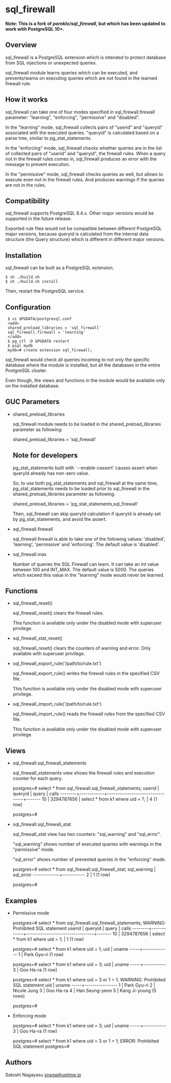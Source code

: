 
sql_firewall
============

**Note: This is a fork of _poreklo/sql_firewall_, but which has been updated to work with PostgreSQL 10+.**

Overview
--------

sql_firewall is a PostgreSQL extension which is intended to protect
database from SQL injections or unexpected queries.

sql_firewall module learns queries which can be executed, and
prevents/warns on executing queries which are not found in the learned
firewall rule.

How it works
------------

sql_firewall can take one of four modes specified in
sql_firewall.firewall parameter: "learning", "enforcing",
"permissive" and "disabled".

In the "learning" mode, sql_firewall collects pairs of "userid" and
"queryid" associated with the executed queries. "queryid" is
calculated based on a parse tree, similar to pg_stat_statements.

In the "enforcing" mode, sql_firewall checks whether queries are in
the list of collected pairs of "userid" and "queryid", the firewall
rules. When a query not in the firewall rules comes in, sql_firewall
produces an error with the message to prevent execution.

In the "permissive" mode, sql_firewall checks queries as well, but
allows to execute even not in the firewall rules. And produces
warnings if the queries are not in the rules.

 
Compatibility
-------------

sql_firewall supports PostgreSQL 9.4.x. Other major versions would be
supported in the future release.

Exported rule files would not be compatible between different
PostgreSQL major versions, because queryid is calculated from the
internal data structure (the Query structure) which is different in
different major versions.


Installation
------------

sql_firewall can be built as a PostgreSQL extension.

    $ sh ./build.sh
    $ sh ./build.sh install

Then, restart the PostgreSQL service.


Configuration
-------------

     $ vi $PGDATA/postgresql.conf
     <add>
     shared_preload_libraries = 'sql_firewall'
     sql_firewall.firewall = 'learning'
     </add>
     $ pg_ctl -D $PGDATA restart
     $ psql mydb
     mydb=# create extension sql_firewall;

sql_firewall would check all queries incoming to not only the specific
database where the module is installed, but all the databases in the
entire PostgreSQL cluster.

Even though, the views and functions in the module would be available
only on the installed database.


GUC Parameters
--------------

* shared_preload_libraries

  sql_firewall module needs to be loaded in the
  shared_preload_libraries parameter as following:

     shared_preload_libraries = 'sql_firewall'

   Note for developers
   -------------------

   pg_stat_statements built with `--enable-cassert' causes assert when
   queryId already has non-zero value.

   So, to use both pg_stat_statements and sql_firewall at the same
   time, pg_stat_statements needs to be loaded prior to sql_firewall
   in the shared_preload_libraries parameter as following.

     shared_preload_libraries = 'pg_stat_statements,sql_firewall'

   Then, sql_firewall can skip queryId calculation if queryId is
   already set by pg_stat_statements, and avoid the assert.

* sql_firewall.firewall

  sql_firewall.firewall is able to take one of the following values:
  'disabled', 'learning', 'permissive' and 'enforcing'.
  The default value is 'disabled'.

* sql_firewall.max

  Number of queries the SQL Firewall can learn.
  It can take an int value between 100 and INT_MAX.
  The default value is 5000.
  The queries which exceed this value in the "learning" mode would never
  be learned.


Functions
---------

* sql_firewall_reset()

  sql_firewall_reset() clears the firewall rules.

  This function is available only under the disabled mode with
  superuser privilege.

* sql_firewall_stat_reset()

  sql_firewall_reset() clears the counters of warning and error. Only
  available with superuser privilege.

* sql_firewall_export_rule('/path/to/rule.txt')

  sql_firewall_export_rule() writes the firewall rules in the
  specified CSV file.

  This function is available only under the disabled mode with
  superuser privilege.

* sql_firewall_import_rule('/path/to/rule.txt')

  sql_firewall_import_rule() reads the firewall rules from the
  specified CSV file.

  This function is available only under the disabled mode with
  superuser privilege.


Views
-----

* sql_firewall.sql_firewall_statements

  sql_firewall_statements view shows the firewall rules and execution
  counter for each query.

    postgres=# select * from sql_firewall.sql_firewall_statements;
     userid |  queryid   |              query              | calls
    --------+------------+---------------------------------+-------
         10 | 3294787656 | select * from k1 where uid = ?; |     4
    (1 row)
    
    postgres=#

* sql_firewall.sql_firewall_stat

  sql_firewall_stat view has two counters: "sql_warning" and
  "sql_error".

  "sql_warning" shows number of executed queries with warnings in the
  "permissive" mode.

  "sql_error" shows number of prevented queries in the "enforcing"
  mode.

    postgres=# select * from sql_firewall.sql_firewall_stat;
     sql_warning | sql_error
    -------------+-----------
               2 |         1
    (1 row)
    
    postgres=# 


Examples
--------

* Permissive mode

    postgres=# select * from sql_firewall.sql_firewall_statements;
    WARNING:  Prohibited SQL statement
     userid |  queryid   |              query              | calls
    --------+------------+---------------------------------+-------
         10 | 3294787656 | select * from k1 where uid = 1; |     1
    (1 row)
    
    postgres=# select * from k1 where uid = 1;
     uid |    uname
    -----+-------------
       1 | Park Gyu-ri
    (1 row)
    
    postgres=# select * from k1 where uid = 3;
     uid |   uname
    -----+-----------
       3 | Goo Ha-ra
    (1 row)
    
    postgres=# select * from k1 where uid = 3 or 1 = 1;
    WARNING:  Prohibited SQL statement
     uid |     uname
    -----+----------------
       1 | Park Gyu-ri
       2 | Nicole Jung
       3 | Goo Ha-ra
       4 | Han Seung-yeon
       5 | Kang Ji-young
    (5 rows)
  
    postgres=# 

* Enforcing mode

    postgres=# select * from k1 where uid = 3;
     uid |   uname
    -----+-----------
       3 | Goo Ha-ra
    (1 row)
    
    postgres=# select * from k1 where uid = 3 or 1 = 1;
    ERROR:  Prohibited SQL statement
    postgres=# 


Authors
-------

Satoshi Nagayasu <snaga@uptime.jp>

